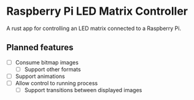 # Raspberry Pi LED Matrix Controller

A rust app for controlling an LED matrix connected to a Raspberry Pi.

## Planned features

- [ ] Consume bitmap images
  - [ ] Support other formats
- [ ] Support animations
- [ ] Allow control to running process
  - [ ] Support transitions between displayed images
